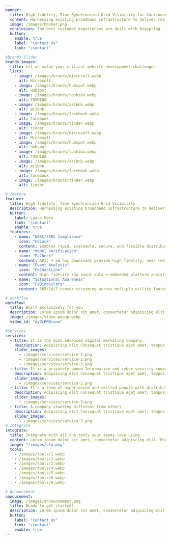 ```yaml
---
banner:
  title: High-fidelity, Time Synchronized Grid Visibility for Continuous Fault & State-of-the-Grid Monitoring
  content: Harnessing existing broadband infrastructure to deliver real-time, all-the-time electrical data, enabling unprecedented visibility and situational awareness of distribution grid behaviors.
  image: /images/banner.png
  conclusion: The best customer experiences are built with Bigspring
  button:
    enable: true
    label: "Contact Us"
    link: "/contact"

#Brands Slider
brands_images:
  title: Let us solve your critical website development challenges
  lists:
    - image: /images/brands/microsoft.webp
      alt: Microsoft
    - image: /images/brands/hubspot.webp
      alt: Hubspot
    - image: /images/brands/toshiba.webp
      alt: TOSHIBA
    - image: /images/brands/aribnb.webp
      alt: aribnb
    - image: /images/brands/facebook.webp
      alt: facebook
    - image: /images/brands/tinder.webp
      alt: tinder
    - image: /images/brands/microsoft.webp
      alt: Microsoft
    - image: /images/brands/hubspot.webp
      alt: Hubspot
    - image: /images/brands/toshiba.webp
      alt: TOSHIBA
    - image: /images/brands/aribnb.webp
      alt: aribnb
    - image: /images/brands/facebook.webp
      alt: facebook
    - image: /images/brands/tinder.webp
      alt: tinder

# feature
feature:
  title: High-fidelity, Time Synchronized Grid Visibility
  description: Harnessing existing broadband infrastructure to deliver real-time, all-the-time electrical data, enabling unprecedented visibility and situational
  button:
    label: Learn More
    link: "/contact"
    enable: true
  features:
    - name: "NERC/FERC Compliance"
      icon: "FaLock"
      content: Enables rapid, scaleable, secure, and flexible distribution grid monitoring to meet NERC/FERC compliance requirements.
    - name: "Model Verification"
      icon: "FaCheck"
      content: APIs + ad hoc downloads provide high fidelity, near real time distribution data for model validation, training, and live model support.
    - name: "Event Analysis"
      icon: "FaChartLine"
      content: High fidelity raw event data + embedded platform analytical tools support unprecedented post-event analysis capability.
    - name: "Situational Awareness"
      icon: "FaBinoculars"
      content: 365/24/7 sensor streaming across multiple utility footprints empowers previously impossible grid situational awareness.

# workflow
workflow:
  title: Built exclusively for you
  description: Lorem ipsum dolor sit amet, consectetur adipiscing elit. Morbi egestas Werat viverra id et aliquet. vulputate egestas sollicitudin.
  image: /images/video-popup.webp
  video_id: "dyZcRRWiuuw"

#Services
services:
  - title: It is the most advanced digital marketing company.
    description: Adipiscing elit Consequat tristique eget amet, tempus eu at consecttur. Leo facilisi nunc viverra tellus. Ac laoreet sit vel consquat. consectetur adipiscing elit. Consequat tristique eget amet, tempus eu at consecttur. Leo facilisi nunc viverra tellus. Ac laoreet sit vel consquat.
    slider_images:
      - /images/services/service-1.png
      - /images/services/service-2.png
      - /images/services/service-3.png
  - title: It is a privately owned Information and cyber security company
    description: Adipiscing elit Consequat tristique eget amet, tempus eu at consecttur. Leo facilisi nunc viverra tellus. Ac laoreet sit vel consquat. consectetur adipiscing elit. Consequat tristique eget amet, tempus eu at consecttur. Leo facilisi nunc viverra tellus. Ac laoreet sit vel consquat.
    slider_images:
      - /images/services/service-2.png
  - title: It’s a team of experienced and skilled people with distributions
    description: Adipiscing elit Consequat tristique eget amet, tempus eu at consecttur. Leo facilisi nunc viverra tellus. Ac laoreet sit vel consquat. consectetur adipiscing elit. Consequat tristique eget amet, tempus eu at consecttur. Leo facilisi nunc viverra tellus. Ac laoreet sit vel consquat.
    slider_images:
      - /images/services/service-3.png
  - title: A company standing different from others
    description: Adipiscing elit Consequat tristique eget amet, tempus eu at consecttur. Leo facilisi nunc viverra tellus. Ac laoreet sit vel consquat. consectetur adipiscing elit. Consequat tristique eget amet, tempus eu at consecttur. Leo facilisi nunc viverra tellus. Ac laoreet sit vel consquat.
    slider_images:
      - /images/services/service-3.png
# Integrate
integrate:
  title: Integrate with all the tools your teams love using
  content: Lorem ipsum dolor sit amet, consectetur adipiscing elit. Morbi egestas Werat viverra id et aliquet. vulputate egestas sollicitudin.
  image: "/images/cta.png"
  tools:
    - /images/tools/1.webp
    - /images/tools/2.webp
    - /images/tools/3.webp
    - /images/tools/4.webp
    - /images/tools/5.webp
    - /images/tools/6.webp
    - /images/tools/8.webp

# Annoucement
annoucement:
  image: /images/announcement.png
  title: Ready to get started?
  description: Lorem ipsum dolor sit amet, consectetur adipiscing elit. Consequat eget amtempus eu at consecttur.
  button:
    label: "Contact Us"
    link: "/contact"
    enable: true
---
```

